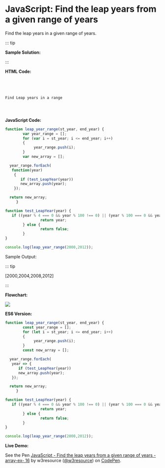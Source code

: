 # JavaScript: Find the leap years from a given range of years

Find the leap years in a given range of years.

::: tip

**Sample Solution:**

:::

**HTML Code:**

```html




Find Leap years in a range





```

**JavaScript Code:**

```js
function leap_year_range(st_year, end_year) {
        var year_range = [];
        for (var i = st_year; i <= end_year; i++)
        {
             year_range.push(i);
        }
        var new_array = [];

  year_range.forEach(
   function(year)
    { 
       if (test_LeapYear(year)) 
       new_array.push(year);
    });

  return new_array;
     }

function test_LeapYear(year) {
   if ((year % 4 === 0 && year % 100 !== 0) || (year % 100 === 0 && year % 400 === 0)) {
                return year;
        } else {
                return false;
        }
}

console.log(leap_year_range(2000,2012));

```

Sample Output:

::: tip

\[2000,2004,2008,2012\]

:::

**Flowchart:**

![](https://www.w3resource.com/w3r_images/javascript-array-exercise-16.png)  

**ES6 Version:**

```javascript
function leap_year_range(st_year, end_year) {
        const year_range = [];
        for (let i = st_year; i <= end_year; i++)
        {
             year_range.push(i);
        }
        const new_array = [];

  year_range.forEach(
   year => { 
      if (test_LeapYear(year)) 
      new_array.push(year);
   });

  return new_array;
     }

function test_LeapYear(year) {
   if ((year % 4 === 0 && year % 100 !== 0) || (year % 100 === 0 && year % 400 === 0)) {
                return year;
        } else {
                return false;
        }
}

console.log(leap_year_range(2000,2012));

```

**Live Demo:**

<section class="expand-codepen"><p data-height="380" data-theme-id="dark" data-slug-hash="ZXeZMQ" data-default-tab="js,result" data-user="w3resource" data-embed-version="2" data-pen-title="JavaScript - Find the leap years from a given range of years - array-ex- 16" data-editable="true" class="codepen">See the Pen <a href="https://codepen.io/w3resource/pen/ZXeZMQ/">JavaScript - Find the leap years from a given range of years - array-ex- 16</a> by w3resource (<a href="https://codepen.io/w3resource">@w3resource</a>) on <a href="https://codepen.io">CodePen</a>.</p><codepen></codepen></section>